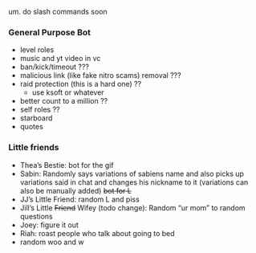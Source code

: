um. do slash commands soon


### General Purpose Bot
- level roles
- music and yt video in vc
- ban/kick/timeout ???
- malicious link (like fake nitro scams) removal ???
- raid protection (this is a hard one) ??
    - use ksoft or whatever
- better count to a million ??
- self roles ??
- starboard
- quotes

### Little friends
- Thea’s Bestie: bot for the gif
- Sabin: Randomly says variations of sabiens name and also picks up variations said in chat and changes his nickname to it (variations can also be manually added) ~~bot for L~~
- JJ’s Little Friend: random L and piss
- Jill’s Little ~~Friend~~ Wifey (todo change): Random “ur mom” to random questions
- Joey: figure it out
- Riah: roast people who talk about going to bed
- random woo and w